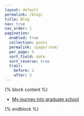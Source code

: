 ```yaml
---
layout: default
permalink: /blog/
title: Blog
nav: true
nav_order: 1
pagination:
  enabled: true
  collection: posts
  permalink: /page/:num/
  per_page: 5
  sort_field: date
  sort_reverse: true
  trail:
    before: 1
    after: 3
---
```


{% block content %}
<ul>
    <li><a href="https://ishitachaturvedi.github.io/blog/2025/Applying-to-gradschool/">My journey into graduate school</a></li>
</ul>
{% endblock %}